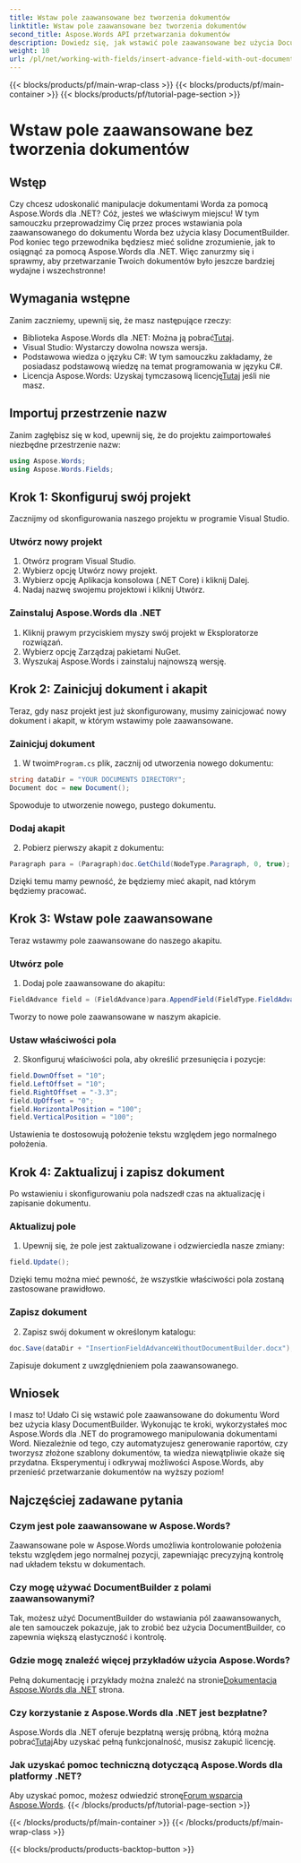 ```yaml
---
title: Wstaw pole zaawansowane bez tworzenia dokumentów
linktitle: Wstaw pole zaawansowane bez tworzenia dokumentów
second_title: Aspose.Words API przetwarzania dokumentów
description: Dowiedz się, jak wstawić pole zaawansowane bez użycia DocumentBuilder w Aspose.Words dla .NET. Postępuj zgodnie z tym przewodnikiem, aby zwiększyć swoje umiejętności przetwarzania dokumentów.
weight: 10
url: /pl/net/working-with-fields/insert-advance-field-with-out-document-builder/
---
```


{{< blocks/products/pf/main-wrap-class >}}
{{< blocks/products/pf/main-container >}}
{{< blocks/products/pf/tutorial-page-section >}}

# Wstaw pole zaawansowane bez tworzenia dokumentów

## Wstęp

Czy chcesz udoskonalić manipulacje dokumentami Worda za pomocą Aspose.Words dla .NET? Cóż, jesteś we właściwym miejscu! W tym samouczku przeprowadzimy Cię przez proces wstawiania pola zaawansowanego do dokumentu Worda bez użycia klasy DocumentBuilder. Pod koniec tego przewodnika będziesz mieć solidne zrozumienie, jak to osiągnąć za pomocą Aspose.Words dla .NET. Więc zanurzmy się i sprawmy, aby przetwarzanie Twoich dokumentów było jeszcze bardziej wydajne i wszechstronne!

## Wymagania wstępne

Zanim zaczniemy, upewnij się, że masz następujące rzeczy:

-  Biblioteka Aspose.Words dla .NET: Można ją pobrać[Tutaj](https://releases.aspose.com/words/net/).
- Visual Studio: Wystarczy dowolna nowsza wersja.
- Podstawowa wiedza o języku C#: W tym samouczku zakładamy, że posiadasz podstawową wiedzę na temat programowania w języku C#.
-  Licencja Aspose.Words: Uzyskaj tymczasową licencję[Tutaj](https://purchase.aspose.com/temporary-license/) jeśli nie masz.

## Importuj przestrzenie nazw

Zanim zagłębisz się w kod, upewnij się, że do projektu zaimportowałeś niezbędne przestrzenie nazw:

```csharp
using Aspose.Words;
using Aspose.Words.Fields;
```

## Krok 1: Skonfiguruj swój projekt

Zacznijmy od skonfigurowania naszego projektu w programie Visual Studio.

### Utwórz nowy projekt

1. Otwórz program Visual Studio.
2. Wybierz opcję Utwórz nowy projekt.
3. Wybierz opcję Aplikacja konsolowa (.NET Core) i kliknij Dalej.
4. Nadaj nazwę swojemu projektowi i kliknij Utwórz.

### Zainstaluj Aspose.Words dla .NET

1. Kliknij prawym przyciskiem myszy swój projekt w Eksploratorze rozwiązań.
2. Wybierz opcję Zarządzaj pakietami NuGet.
3. Wyszukaj Aspose.Words i zainstaluj najnowszą wersję.

## Krok 2: Zainicjuj dokument i akapit

Teraz, gdy nasz projekt jest już skonfigurowany, musimy zainicjować nowy dokument i akapit, w którym wstawimy pole zaawansowane.

### Zainicjuj dokument

1.  W twoim`Program.cs` plik, zacznij od utworzenia nowego dokumentu:

```csharp
string dataDir = "YOUR DOCUMENTS DIRECTORY";
Document doc = new Document();
```

Spowoduje to utworzenie nowego, pustego dokumentu.

### Dodaj akapit

2. Pobierz pierwszy akapit z dokumentu:

```csharp
Paragraph para = (Paragraph)doc.GetChild(NodeType.Paragraph, 0, true);
```

Dzięki temu mamy pewność, że będziemy mieć akapit, nad którym będziemy pracować.

## Krok 3: Wstaw pole zaawansowane

Teraz wstawmy pole zaawansowane do naszego akapitu.

### Utwórz pole

1. Dodaj pole zaawansowane do akapitu:

```csharp
FieldAdvance field = (FieldAdvance)para.AppendField(FieldType.FieldAdvance, false);
```

Tworzy to nowe pole zaawansowane w naszym akapicie.

### Ustaw właściwości pola

2. Skonfiguruj właściwości pola, aby określić przesunięcia i pozycje:

```csharp
field.DownOffset = "10";
field.LeftOffset = "10";
field.RightOffset = "-3.3";
field.UpOffset = "0";
field.HorizontalPosition = "100";
field.VerticalPosition = "100";
```

Ustawienia te dostosowują położenie tekstu względem jego normalnego położenia.

## Krok 4: Zaktualizuj i zapisz dokument

Po wstawieniu i skonfigurowaniu pola nadszedł czas na aktualizację i zapisanie dokumentu.

### Aktualizuj pole

1. Upewnij się, że pole jest zaktualizowane i odzwierciedla nasze zmiany:

```csharp
field.Update();
```

Dzięki temu można mieć pewność, że wszystkie właściwości pola zostaną zastosowane prawidłowo.

### Zapisz dokument

2. Zapisz swój dokument w określonym katalogu:

```csharp
doc.Save(dataDir + "InsertionFieldAdvanceWithoutDocumentBuilder.docx");
```

Zapisuje dokument z uwzględnieniem pola zaawansowanego.

## Wniosek

I masz to! Udało Ci się wstawić pole zaawansowane do dokumentu Word bez użycia klasy DocumentBuilder. Wykonując te kroki, wykorzystałeś moc Aspose.Words dla .NET do programowego manipulowania dokumentami Word. Niezależnie od tego, czy automatyzujesz generowanie raportów, czy tworzysz złożone szablony dokumentów, ta wiedza niewątpliwie okaże się przydatna. Eksperymentuj i odkrywaj możliwości Aspose.Words, aby przenieść przetwarzanie dokumentów na wyższy poziom!

## Najczęściej zadawane pytania

### Czym jest pole zaawansowane w Aspose.Words?

Zaawansowane pole w Aspose.Words umożliwia kontrolowanie położenia tekstu względem jego normalnej pozycji, zapewniając precyzyjną kontrolę nad układem tekstu w dokumentach.

### Czy mogę używać DocumentBuilder z polami zaawansowanymi?

Tak, możesz użyć DocumentBuilder do wstawiania pól zaawansowanych, ale ten samouczek pokazuje, jak to zrobić bez użycia DocumentBuilder, co zapewnia większą elastyczność i kontrolę.

### Gdzie mogę znaleźć więcej przykładów użycia Aspose.Words?

 Pełną dokumentację i przykłady można znaleźć na stronie[Dokumentacja Aspose.Words dla .NET](https://reference.aspose.com/words/net/) strona.

### Czy korzystanie z Aspose.Words dla .NET jest bezpłatne?

 Aspose.Words dla .NET oferuje bezpłatną wersję próbną, którą można pobrać[Tutaj](https://releases.aspose.com/)Aby uzyskać pełną funkcjonalność, musisz zakupić licencję.

### Jak uzyskać pomoc techniczną dotyczącą Aspose.Words dla platformy .NET?

 Aby uzyskać pomoc, możesz odwiedzić stronę[Forum wsparcia Aspose.Words](https://forum.aspose.com/c/words/8).
{{< /blocks/products/pf/tutorial-page-section >}}

{{< /blocks/products/pf/main-container >}}
{{< /blocks/products/pf/main-wrap-class >}}

{{< blocks/products/products-backtop-button >}}
